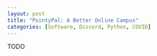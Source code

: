 ```yaml
---
layout: post
title: "PointyPal: A Better Online Campus"
categories: [Software, Discord, Python, COVID]
---
```


TODO